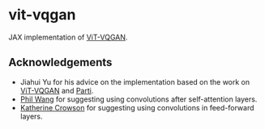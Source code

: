 # vit-vqgan

JAX implementation of [ViT-VQGAN](https://arxiv.org/pdf/2110.04627.pdf).

## Acknowledgements

* Jiahui Yu for his advice on the implementation based on the work on [ViT-VQGAN](https://arxiv.org/pdf/2110.04627.pdf) and [Parti](https://arxiv.org/abs/2206.10789).
* [Phil Wang](https://github.com/lucidrains) for suggesting using convolutions after self-attention layers.
* [Katherine Crowson](https://github.com/crowsonkb) for suggesting using convolutions in feed-forward layers.
